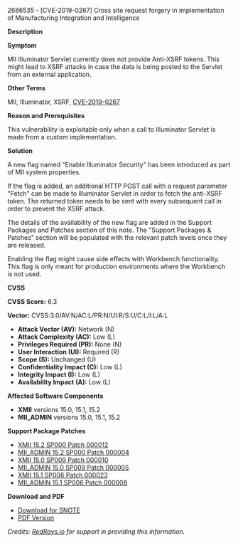 2686535 - [CVE-2019-0267] Cross site request forgery in implementation of Manufacturing Integration and Intelligence

**Description**

**Symptom**

MII Illuminator Servlet currently does not provide Anti-XSRF tokens. This might lead to XSRF attacks in case the data is being posted to the Servlet from an external application.

**Other Terms**

MII, Illuminator, XSRF, [CVE-2019-0267](http://cve.mitre.org/cgi-bin/cvename.cgi?name=CVE-2019-0267)

**Reason and Prerequisites**

This vulnerability is exploitable only when a call to Illuminator Servlet is made from a custom implementation.

**Solution**

A new flag named "Enable Illuminator Security" has been introduced as part of MII system properties.

If the flag is added, an additional HTTP POST call with a request parameter "Fetch" can be made to Illuminator Servlet in order to fetch the anti-XSRF token. The returned token needs to be sent with every subsequent call in order to prevent the XSRF attack.

The details of the availability of the new flag are added in the Support Packages and Patches section of this note. The "Support Packages & Patches" section will be populated with the relevant patch levels once they are released.

Enabling the flag might cause side effects with Workbench functionality. This flag is only meant for production environments where the Workbench is not used.

**CVSS**

**CVSS Score:** 6.3

**Vector:** CVSS:3.0/AV:N/AC:L/PR:N/UI:R/S:U/C:L/I:L/A:L

- **Attack Vector (AV):** Network (N)
- **Attack Complexity (AC):** Low (L)
- **Privileges Required (PR):** None (N)
- **User Interaction (UI):** Required (R)
- **Scope (S):** Unchanged (U)
- **Confidentiality Impact (C):** Low (L)
- **Integrity Impact (I):** Low (L)
- **Availability Impact (A):** Low (L)

**Affected Software Components**

- **XMII** versions 15.0, 15.1, 15.2
- **MII_ADMIN** versions 15.0, 15.1, 15.2

**Support Package Patches**

- [XMII 15.2 SP000 Patch 000012](https://me.sap.com/sap/support/swdc/notes?cvnr=73555000100200008331&support_package=SP000&patch_level=000012)
- [MII_ADMIN 15.2 SP000 Patch 000004](https://me.sap.com/sap/support/swdc/notes?cvnr=73555000100200008332&support_package=SP000&patch_level=000004)
- [XMII 15.0 SP009 Patch 000010](https://me.sap.com/sap/support/swdc/notes?cvnr=67838200100200021145&support_package=SP009&patch_level=000010)
- [MII_ADMIN 15.0 SP009 Patch 000005](https://me.sap.com/sap/support/swdc/notes?cvnr=67838200100200021144&support_package=SP009&patch_level=000005)
- [XMII 15.1 SP006 Patch 000023](https://me.sap.com/sap/support/swdc/notes?cvnr=73554900100200001716&support_package=SP006&patch_level=000023)
- [MII_ADMIN 15.1 SP006 Patch 000008](https://me.sap.com/sap/support/swdc/notes?cvnr=73554900100200001715&support_package=SP006&patch_level=000008)

**Download and PDF**

- [Download for SNOTE](https://notesdownloads.sap.com/note/0040000000249922019)
- [PDF Version](https://me.sap.com/sap/support/sfm/notes/print/0002686535?language=en-US&token=D4E983FD156620075CCF763C902D5B43)

*Credits: [RedRays.io](https://redrays.io) for support in providing this information.*